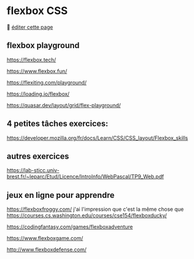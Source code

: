 # flexbox CSS

:memo: [éditer cette page](https://gitlab.com/-/ide/project/webdev101/webdev101.gitlab.io/edit/main/-/public/06_CSS_flexbox/README.md)

## flexbox playground

https://flexbox.tech/

https://www.flexbox.fun/

https://flexiting.com/playground/

https://loading.io/flexbox/

https://quasar.dev/layout/grid/flex-playground/

## 4 petites tâches exercices:

https://developer.mozilla.org/fr/docs/Learn/CSS/CSS_layout/Flexbox_skills

## autres exercices

https://lab-sticc.univ-brest.fr/~leparc/Etud/Licence/IntroInfo/WebPascal/TP9_Web.pdf

## jeux en ligne pour apprendre 

https://flexboxfroggy.com/   j'ai l'impression que c'est la même chose que https://courses.cs.washington.edu/courses/cse154/flexboxducky/  

https://codingfantasy.com/games/flexboxadventure

https://www.flexboxgame.com/

http://www.flexboxdefense.com/

